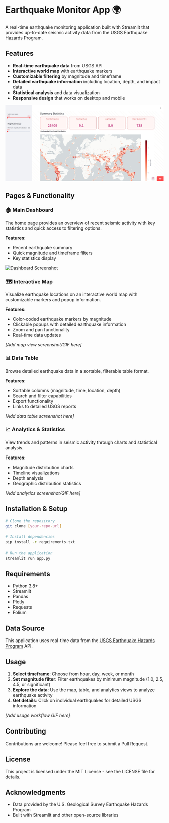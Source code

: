 # Earthquake Monitor App 🌍

A real-time earthquake monitoring application built with Streamlit that provides up-to-date seismic activity data from the USGS Earthquake Hazards Program.

## Features

- **Real-time earthquake data** from USGS API
- **Interactive world map** with earthquake markers
- **Customizable filtering** by magnitude and timeframe
- **Detailed earthquake information** including location, depth, and impact data
- **Statistical analysis** and data visualization
- **Responsive design** that works on desktop and mobile

![Dashboard Screenshot](assets/historical_dash.jpeg)

## Pages & Functionality

### 🏠 Main Dashboard
The home page provides an overview of recent seismic activity with key statistics and quick access to filtering options.

**Features:**
- Recent earthquake summary
- Quick magnitude and timeframe filters
- Key statistics display

![Dashboard Screenshot](live_feed_gif.gif)

### 🗺️ Interactive Map
Visualize earthquake locations on an interactive world map with customizable markers and popup information.

**Features:**
- Color-coded earthquake markers by magnitude
- Clickable popups with detailed earthquake information
- Zoom and pan functionality
- Real-time data updates

*[Add map view screenshot/GIF here]*

### 📊 Data Table
Browse detailed earthquake data in a sortable, filterable table format.

**Features:**
- Sortable columns (magnitude, time, location, depth)
- Search and filter capabilities
- Export functionality
- Links to detailed USGS reports

*[Add data table screenshot here]*

### 📈 Analytics & Statistics
View trends and patterns in seismic activity through charts and statistical analysis.

**Features:**
- Magnitude distribution charts
- Timeline visualizations
- Depth analysis
- Geographic distribution statistics

*[Add analytics screenshot/GIF here]*

## Installation & Setup

```bash
# Clone the repository
git clone [your-repo-url]

# Install dependencies
pip install -r requirements.txt

# Run the application
streamlit run app.py
```

## Requirements

- Python 3.8+
- Streamlit
- Pandas
- Plotly
- Requests
- Folium

## Data Source

This application uses real-time data from the [USGS Earthquake Hazards Program](https://earthquake.usgs.gov/earthquakes/feed/v1.0/geojson.php) API.

## Usage

1. **Select timeframe**: Choose from hour, day, week, or month
2. **Set magnitude filter**: Filter earthquakes by minimum magnitude (1.0, 2.5, 4.5, or significant)
3. **Explore the data**: Use the map, table, and analytics views to analyze earthquake activity
4. **Get details**: Click on individual earthquakes for detailed USGS information

*[Add usage workflow GIF here]*

## Contributing

Contributions are welcome! Please feel free to submit a Pull Request.

## License

This project is licensed under the MIT License - see the LICENSE file for details.

## Acknowledgments

- Data provided by the U.S. Geological Survey Earthquake Hazards Program
- Built with Streamlit and other open-source libraries
